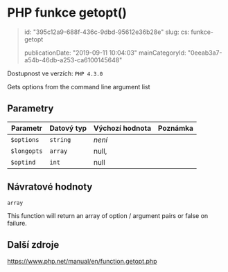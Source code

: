 PHP funkce getopt()
===================

> id: "395c12a9-688f-436c-9dbd-95612e36b28e"
> slug:
> 	cs: funkce-getopt
>
> publicationDate: "2019-09-11 10:04:03"
> mainCategoryId: "0eeab3a7-a54b-46db-a253-ca6100145648"

Dostupnost ve verzích: `PHP 4.3.0`

Gets options from the command line argument list


Parametry
--------------

| Parametr | Datový typ | Výchozí hodnota | Poznámka |
|-----|-----|-----|-----|
| `$options` | `string` | *není* |  |
| `$longopts` | `array` | null, |  |
| `$optind` | `int` | null |  |


Návratové hodnoty
----------------

`array`

This function will return an array of option / argument pairs or false on
failure.

Další zdroje
------------

https://www.php.net/manual/en/function.getopt.php
